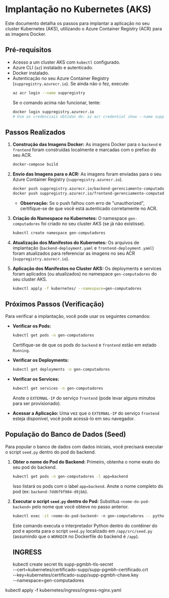 # Implantação no Kubernetes (AKS)

Este documento detalha os passos para implantar a aplicação no seu cluster Kubernetes (AKS), utilizando o Azure Container Registry (ACR) para as imagens Docker.

## Pré-requisitos

*   Acesso a um cluster AKS com `kubectl` configurado.
*   Azure CLI (`az`) instalado e autenticado.
*   Docker instalado.
*   Autenticação no seu Azure Container Registry (`suppregistry.azurecr.io`). Se ainda não o fez, execute:
    ```bash
    az acr login --name suppregistry
    ```
    Se o comando acima não funcionar, tente:
    ```bash
    docker login suppregistry.azurecr.io
    # Use as credenciais obtidas de: az acr credential show --name suppregistry --query 'passwords[0].value'
    ```

## Passos Realizados

1.  **Construção das Imagens Docker:**
    As imagens Docker para o `backend` e `frontend` foram construídas localmente e marcadas com o prefixo do seu ACR.
    ```bash
    docker-compose build
    ```

2.  **Envio das Imagens para o ACR:**
    As imagens foram enviadas para o seu Azure Container Registry (`suppregistry.azurecr.io`).
    ```bash
    docker push suppregistry.azurecr.io/backend-gerenciamento-computadores:latest
    docker push suppregistry.azurecr.io/frontend-gerenciamento-computadores:latest
    ```
    *   **Observação:** Se o push falhou com erro de "unauthorized", certifique-se de que você está autenticado corretamente no ACR.

3.  **Criação do Namespace no Kubernetes:**
    O namespace `gen-computadores` foi criado no seu cluster AKS (se já não existisse).
    ```bash
    kubectl create namespace gen-computadores
    ```

4.  **Atualização dos Manifestos do Kubernetes:**
    Os arquivos de implantação (`backend-deployment.yaml` e `frontend-deployment.yaml`) foram atualizados para referenciar as imagens no seu ACR (`suppregistry.azurecr.io`).

5.  **Aplicação dos Manifestos no Cluster AKS:**
    Os deployments e services foram aplicados (ou atualizados) no namespace `gen-computadores` do seu cluster AKS.
    ```bash
    kubectl apply -f kubernetes/ --namespace=gen-computadores
    ```

## Próximos Passos (Verificação)

Para verificar a implantação, você pode usar os seguintes comandos:

*   **Verificar os Pods:**
    ```bash
    kubectl get pods -n gen-computadores
    ```
    Certifique-se de que os pods do `backend` e `frontend` estão em estado `Running`.

*   **Verificar os Deployments:**
    ```bash
    kubectl get deployments -n gen-computadores
    ```

*   **Verificar os Services:**
    ```bash
    kubectl get services -n gen-computadores
    ```
    Anote o `EXTERNAL-IP` do serviço `frontend` (pode levar alguns minutos para ser provisionado).

*   **Acessar a Aplicação:**
    Uma vez que o `EXTERNAL-IP` do serviço `frontend` esteja disponível, você pode acessá-lo em seu navegador.

## População do Banco de Dados (Seed)

Para popular o banco de dados com dados iniciais, você precisará executar o script `seed.py` dentro do pod do backend.

1.  **Obter o nome do Pod do Backend:**
    Primeiro, obtenha o nome exato do seu pod do backend.
    ```bash
    kubectl get pods -n gen-computadores -l app=backend
    ```
    Isso listará os pods com o label `app=backend`. Anote o nome completo do pod (ex: `backend-7dd6f9f984-d9jbb`).

2.  **Executar o script `seed.py` dentro do Pod:**
    Substitua `<nome-do-pod-backend>` pelo nome que você obteve no passo anterior.
    ```bash
    kubectl exec -it <nome-do-pod-backend> -n gen-computadores -- python /app/src/seed.py
    ```
    Este comando executa o interpretador Python dentro do contêiner do pod e aponta para o script `seed.py` localizado em `/app/src/seed.py` (assumindo que o `WORKDIR` no Dockerfile do backend é `/app`).


    ## INGRESS

    kubectl create secret tls supp-pgmbh-tls-secret \
  --cert=kubernetes/certificado-supp/supp-pgmbh-certificado.crt \
  --key=kubernetes/certificado-supp/supp-pgmbh-chave.key \
  --namespace=gen-computadores

  kubectl apply -f kubernetes/ingress/ingress-nginx.yaml 